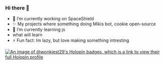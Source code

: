 ### Hi there 👋


<!-- **Wonkiest29/Wonkiest29** is a ✨ _special_ ✨ repository because its `README.md` (this file) appears on your GitHub profile.
 -->
<!-- Here are some ideas to get you started: -->

- 🔭 I’m currently working on SpaceShield
- ✨ My projects where something doing Mikis bot, cookie open-source 
- 🌱 I’m currently learning js
- what will learn
- ⚡ Fun fact: Im lazy, but love making something intresting
<!-- - 👯 I’m looking to collaborate on ... -->
<!-- - 🤔 I’m looking for help with ... -->
<!-- - 💬 Ask me about ... -->
<!-- - 📫 How to reach me: ... -->
<!-- - 😄 Pronouns: ... -->
<!--[![Discord Presence](https://lanyard.cnrad.dev/api/741957448532754493)](https://discord.com/users/741957448532754493) -->

[![An image of @wonkiest29's Holopin badges, which is a link to view their full Holopin profile](https://holopin.me/wonkiest29)](https://holopin.io/@wonkiest29)
 

